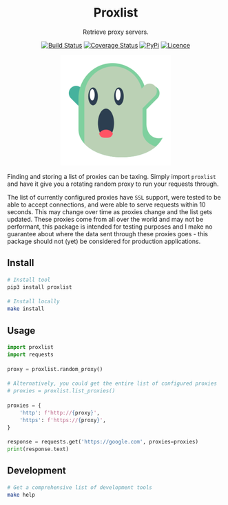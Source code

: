 <div align="center">

# Proxlist

Retrieve proxy servers.

[![Build Status](https://github.com/Justintime50/proxlist/workflows/build/badge.svg)](https://github.com/Justintime50/proxlist/actions)
[![Coverage Status](https://coveralls.io/repos/github/Justintime50/proxlist/badge.svg?branch=main)](https://coveralls.io/github/Justintime50/proxlist?branch=main)
[![PyPi](https://img.shields.io/pypi/v/proxlist)](https://pypi.org/project/proxlist)
[![Licence](https://img.shields.io/github/license/Justintime50/proxlist)](LICENSE)

<img src="https://raw.githubusercontent.com/justintime50/assets/main/src/proxlist/showcase.png" alt="Showcase">

</div>

Finding and storing a list of proxies can be taxing. Simply import `proxlist` and have it give you a rotating random proxy to run your requests through.

The list of currently configured proxies have `SSL` support, were tested to be able to accept connections, and were able to serve requests within 10 seconds. This may change over time as proxies change and the list gets updated. These proxies come from all over the world and may not be performant, this package is intended for testing purposes and I make no guarantee about where the data sent through these proxies goes - this package should not (yet) be considered for production applications.

## Install

```bash
# Install tool
pip3 install proxlist

# Install locally
make install
```

## Usage

```python
import proxlist
import requests

proxy = proxlist.random_proxy()

# Alternatively, you could get the entire list of configured proxies
# proxies = proxlist.list_proxies()

proxies = {
    'http': f'http://{proxy}',
    'https': f'https://{proxy}',
}

response = requests.get('https://google.com', proxies=proxies)
print(response.text)
```

## Development

```bash
# Get a comprehensive list of development tools
make help
```
